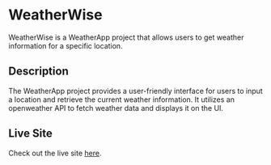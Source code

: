 # WeatherWise

WeatherWise is a WeatherApp project that allows users to get weather information for a specific location.

## Description

The WeatherApp project provides a user-friendly interface for users to input a location and retrieve the current weather information. It utilizes an openweather API to fetch weather data and displays it on the UI.

## Live Site

Check out the live site [here](https://weatherwise-rohith.netlify.app/).
